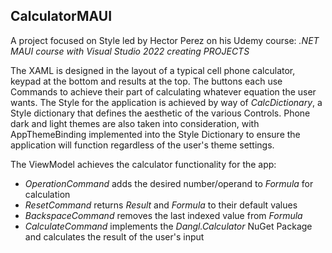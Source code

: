 ## **CalculatorMAUI**

A project focused on Style led by Hector Perez on his Udemy course: *.NET MAUI course with Visual Studio 2022 creating PROJECTS*

The XAML is designed in the layout of a typical cell phone calculator, keypad at the bottom and results at the top. The buttons each use Commands to achieve their part of calculating whatever equation the user wants.
The Style for the application is achieved by way of *CalcDictionary*, a Style dictionary that defines the aesthetic of the various Controls. Phone dark and light themes are also taken into consideration, with AppThemeBinding implemented into the Style Dictionary to ensure the application will function regardless of the user's theme settings.

The ViewModel achieves the calculator functionality for the app:
- *OperationCommand* adds the desired number/operand to *Formula* for calculation
- *ResetCommand* returns *Result* and *Formula* to their default values
- *BackspaceCommand* removes the last indexed value from *Formula*
- *CalculateCommand* implements the *Dangl.Calculator* NuGet Package and calculates the result of the user's input
